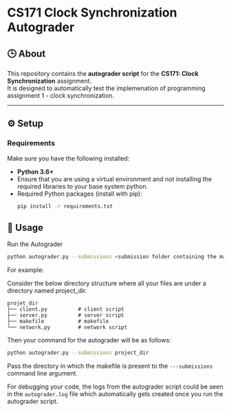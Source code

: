 # CS171 Clock Synchronization Autograder

## 🕒 About

This repository contains the **autograder script** for the **CS171: Clock Synchronization** assignment.  
It is designed to automatically test the implemenation of programming assignment 1 - clock synchronization.


---

## ⚙️ Setup

### Requirements
Make sure you have the following installed:
- **Python 3.6+**
- Ensure that you are using a virtual environment and not installing the required libraries to your base system python.
- Required Python packages (install with pip):
  ```bash
  pip install -r requirements.txt
  ```

## 🚀 Usage

Run the Autograder

```bash
python autograder.py --submissions <submission folder containing the makefile>
```

For example:

Consider the below directory structure where all your files are under a directory named project_dir. 

```
projet_dir
├── client.py          # client script
├── server.py          # server script
├── makefile           # makefile
└── network.py         # network script
```

Then your command for the autograder will be as follows:

```bash
python autograder.py --submissions project_dir
```

Pass the directory in which the makefile is present to the ```---submissions``` command line argument.



For debugging your code, the logs from the autograder script could be seen in the ```autograder.log``` file which automatically gets created once you run the autograder script.
